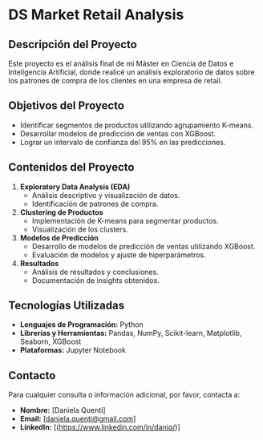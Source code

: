 # DS Market Retail Analysis

## Descripción del Proyecto
Este proyecto es el análisis final de mi Máster en Ciencia de Datos e Inteligencia Artificial, donde realicé un análisis exploratorio de datos sobre los patrones de compra de los clientes en una empresa de retail.

## Objetivos del Proyecto
- Identificar segmentos de productos utilizando agrupamiento K-means.
- Desarrollar modelos de predicción de ventas con XGBoost.
- Lograr un intervalo de confianza del 95% en las predicciones.

## Contenidos del Proyecto
1. **Exploratory Data Analysis (EDA)**
   - Análisis descriptivo y visualización de datos.
   - Identificación de patrones de compra.
2. **Clustering de Productos**
   - Implementación de K-means para segmentar productos.
   - Visualización de los clusters.
3. **Modelos de Predicción**
   - Desarrollo de modelos de predicción de ventas utilizando XGBoost.
   - Evaluación de modelos y ajuste de hiperparámetros.
4. **Resultados**
   - Análisis de resultados y conclusiones.
   - Documentación de insights obtenidos.

## Tecnologías Utilizadas
- **Lenguajes de Programación:** Python
- **Librerías y Herramientas:** Pandas, NumPy, Scikit-learn, Matplotlib, Seaborn, XGBoost
- **Plataformas:** Jupyter Notebook

## Contacto
Para cualquier consulta o información adicional, por favor, contacta a:
- **Nombre:** [Daniela Quenti]
- **Email:** [daniela.quenti@gmail.com]
- **LinkedIn:** [(https://www.linkedin.com/in/daniq/)]
